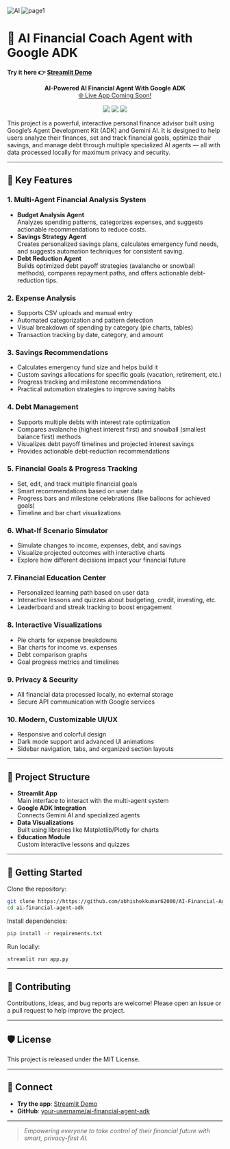 ![AI](https://github.com/user-attachments/assets/8a502cca-102b-4414-bc4e-0a6a6e7d06aa)
![page1](https://github.com/user-attachments/assets/6fad0109-f94e-42eb-b67e-31dded7510e2)


# 🤖 AI Financial Coach Agent with Google ADK

**Try it here 👉 [Streamlit Demo](https://ai-financial-agent-adk.streamlit.app/)**
<p align="center">
  <b>AI-Powered AI Financial Agent With Google ADK</b><br>
  <a href="https://ai-financial-agent-adk.streamlit.app" target="_blank">🌐 Live App Coming Soon!</a>
</p>

<p align="center">
  <img src="https://img.shields.io/badge/Streamlit-UI-red?style=for-the-badge&logo=streamlit" />
  <img src="https://img.shields.io/badge/NLP%20Powered-Yes-blueviolet?style=for-the-badge" />
  <img src="https://img.shields.io/badge/Career%20Tools-Finance|Agents|Interview-orange?style=for-the-badge" />
</p>

This project is a powerful, interactive personal finance advisor built using Google’s Agent Development Kit (ADK) and Gemini AI. It is designed to help users analyze their finances, set and track financial goals, optimize their savings, and manage debt through multiple specialized AI agents — all with data processed locally for maximum privacy and security.

---

## 🚀 Key Features

### 1. Multi-Agent Financial Analysis System
- **Budget Analysis Agent**  
  Analyzes spending patterns, categorizes expenses, and suggests actionable recommendations to reduce costs.
- **Savings Strategy Agent**  
  Creates personalized savings plans, calculates emergency fund needs, and suggests automation techniques for consistent saving.
- **Debt Reduction Agent**  
  Builds optimized debt payoff strategies (avalanche or snowball methods), compares repayment paths, and offers actionable debt-reduction tips.

### 2. Expense Analysis
- Supports CSV uploads and manual entry
- Automated categorization and pattern detection
- Visual breakdown of spending by category (pie charts, tables)
- Transaction tracking by date, category, and amount

### 3. Savings Recommendations
- Calculates emergency fund size and helps build it
- Custom savings allocations for specific goals (vacation, retirement, etc.)
- Progress tracking and milestone recommendations
- Practical automation strategies to improve saving habits

### 4. Debt Management
- Supports multiple debts with interest rate optimization
- Compares avalanche (highest interest first) and snowball (smallest balance first) methods
- Visualizes debt payoff timelines and projected interest savings
- Provides actionable debt-reduction recommendations

### 5. Financial Goals & Progress Tracking
- Set, edit, and track multiple financial goals
- Smart recommendations based on user data
- Progress bars and milestone celebrations (like balloons for achieved goals)
- Timeline and bar chart visualizations

### 6. What-If Scenario Simulator
- Simulate changes to income, expenses, debt, and savings
- Visualize projected outcomes with interactive charts
- Explore how different decisions impact your financial future

### 7. Financial Education Center
- Personalized learning path based on user data
- Interactive lessons and quizzes about budgeting, credit, investing, etc.
- Leaderboard and streak tracking to boost engagement

### 8. Interactive Visualizations
- Pie charts for expense breakdowns
- Bar charts for income vs. expenses
- Debt comparison graphs
- Goal progress metrics and timelines

### 9. Privacy & Security
- All financial data processed locally, no external storage
- Secure API communication with Google services

### 10. Modern, Customizable UI/UX
- Responsive and colorful design
- Dark mode support and advanced UI animations
- Sidebar navigation, tabs, and organized section layouts

---

## 📂 Project Structure

- **Streamlit App**  
  Main interface to interact with the multi-agent system
- **Google ADK Integration**  
  Connects Gemini AI and specialized agents
- **Data Visualizations**  
  Built using libraries like Matplotlib/Plotly for charts
- **Education Module**  
  Custom interactive lessons and quizzes

---

## 📌 Getting Started

Clone the repository:

```bash
git clone https://https://github.com/abhishekkumar62000/AI-Financial-Agent-With-Google-ADK-APP.git
cd ai-financial-agent-adk
````

Install dependencies:

```bash
pip install -r requirements.txt
```

Run locally:

```bash
streamlit run app.py
```

---

## 📢 Contributing

Contributions, ideas, and bug reports are welcome! Please open an issue or a pull request to help improve the project.

---

## 🛡️ License

This project is released under the MIT License.

---

## 🌟 Connect

* **Try the app**: [Streamlit Demo](https://ai-financial-agent-adk.streamlit.app/)
* **GitHub**: [your-username/ai-financial-agent-adk](https://github.com/your-username/ai-financial-agent-adk)

---

> *Empowering everyone to take control of their financial future with smart, privacy-first AI.*

```
